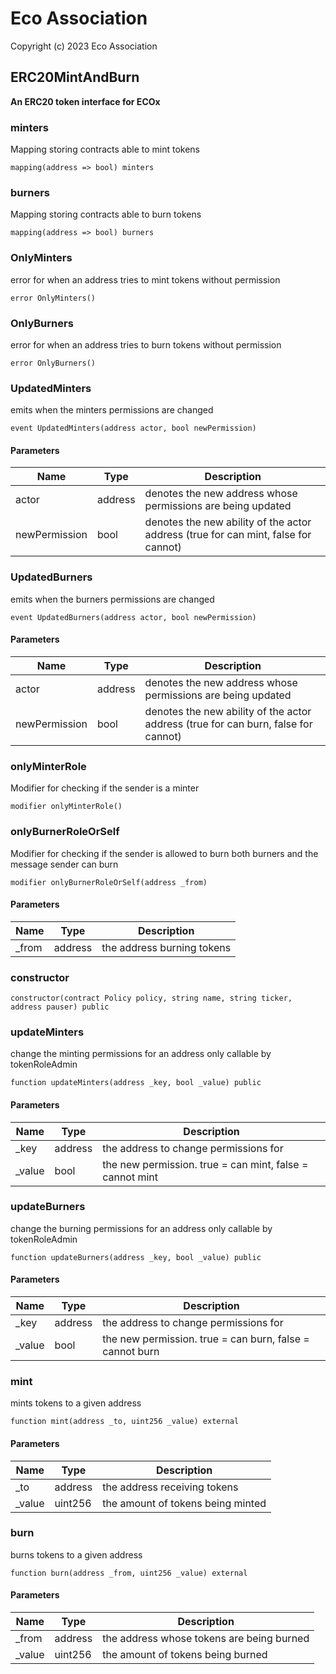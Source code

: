 # Eco Association

Copyright (c) 2023 Eco Association

## ERC20MintAndBurn

**An ERC20 token interface for ECOx**

### minters

Mapping storing contracts able to mint tokens

```solidity
mapping(address => bool) minters
```

### burners

Mapping storing contracts able to burn tokens

```solidity
mapping(address => bool) burners
```

### OnlyMinters

error for when an address tries to mint tokens without permission

```solidity
error OnlyMinters()
```

### OnlyBurners

error for when an address tries to burn tokens without permission

```solidity
error OnlyBurners()
```

### UpdatedMinters

emits when the minters permissions are changed

```solidity
event UpdatedMinters(address actor, bool newPermission)
```
#### Parameters

| Name | Type | Description |
| ---- | ---- | ----------- |
| actor | address | denotes the new address whose permissions are being updated |
| newPermission | bool | denotes the new ability of the actor address (true for can mint, false for cannot) |

### UpdatedBurners

emits when the burners permissions are changed

```solidity
event UpdatedBurners(address actor, bool newPermission)
```
#### Parameters

| Name | Type | Description |
| ---- | ---- | ----------- |
| actor | address | denotes the new address whose permissions are being updated |
| newPermission | bool | denotes the new ability of the actor address (true for can burn, false for cannot) |

### onlyMinterRole

Modifier for checking if the sender is a minter

```solidity
modifier onlyMinterRole()
```

### onlyBurnerRoleOrSelf

Modifier for checking if the sender is allowed to burn
both burners and the message sender can burn

```solidity
modifier onlyBurnerRoleOrSelf(address _from)
```
#### Parameters

| Name | Type | Description |
| ---- | ---- | ----------- |
| _from | address | the address burning tokens |

### constructor

```solidity
constructor(contract Policy policy, string name, string ticker, address pauser) public
```

### updateMinters

change the minting permissions for an address
only callable by tokenRoleAdmin

```solidity
function updateMinters(address _key, bool _value) public
```
#### Parameters

| Name | Type | Description |
| ---- | ---- | ----------- |
| _key | address | the address to change permissions for |
| _value | bool | the new permission. true = can mint, false = cannot mint |

### updateBurners

change the burning permissions for an address
only callable by tokenRoleAdmin

```solidity
function updateBurners(address _key, bool _value) public
```
#### Parameters

| Name | Type | Description |
| ---- | ---- | ----------- |
| _key | address | the address to change permissions for |
| _value | bool | the new permission. true = can burn, false = cannot burn |

### mint

mints tokens to a given address

```solidity
function mint(address _to, uint256 _value) external
```
#### Parameters

| Name | Type | Description |
| ---- | ---- | ----------- |
| _to | address | the address receiving tokens |
| _value | uint256 | the amount of tokens being minted |

### burn

burns tokens to a given address

```solidity
function burn(address _from, uint256 _value) external
```
#### Parameters

| Name | Type | Description |
| ---- | ---- | ----------- |
| _from | address | the address whose tokens are being burned |
| _value | uint256 | the amount of tokens being burned |

